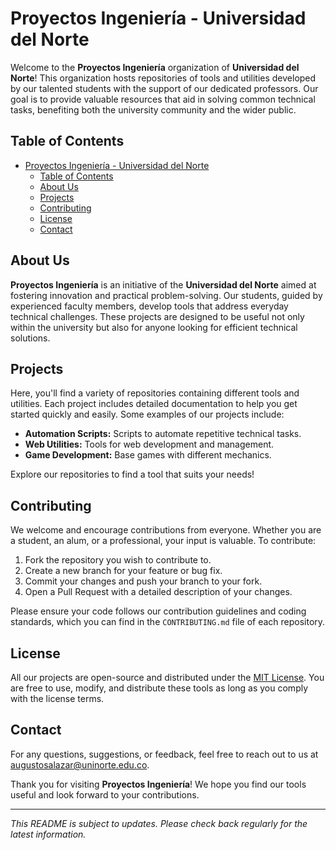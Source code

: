 # Proyectos Ingeniería - Universidad del Norte

Welcome to the **Proyectos Ingeniería** organization of **Universidad del Norte**! This organization hosts repositories of tools and utilities developed by our talented students with the support of our dedicated professors. Our goal is to provide valuable resources that aid in solving common technical tasks, benefiting both the university community and the wider public.

## Table of Contents
- [Proyectos Ingeniería - Universidad del Norte](#proyectos-ingeniería---universidad-del-norte)
  - [Table of Contents](#table-of-contents)
  - [About Us](#about-us)
  - [Projects](#projects)
  - [Contributing](#contributing)
  - [License](#license)
  - [Contact](#contact)

## About Us

**Proyectos Ingeniería** is an initiative of the **Universidad del Norte** aimed at fostering innovation and practical problem-solving. Our students, guided by experienced faculty members, develop tools that address everyday technical challenges. These projects are designed to be useful not only within the university but also for anyone looking for efficient technical solutions.

## Projects

Here, you'll find a variety of repositories containing different tools and utilities. Each project includes detailed documentation to help you get started quickly and easily. Some examples of our projects include:

- **Automation Scripts:** Scripts to automate repetitive technical tasks.
- **Web Utilities:** Tools for web development and management.
- **Game Development:** Base games with different mechanics.

Explore our repositories to find a tool that suits your needs!

## Contributing

We welcome and encourage contributions from everyone. Whether you are a student, an alum, or a professional, your input is valuable. To contribute:

1. Fork the repository you wish to contribute to.
2. Create a new branch for your feature or bug fix.
3. Commit your changes and push your branch to your fork.
4. Open a Pull Request with a detailed description of your changes.

Please ensure your code follows our contribution guidelines and coding standards, which you can find in the `CONTRIBUTING.md` file of each repository.

## License

All our projects are open-source and distributed under the [MIT License](LICENSE). You are free to use, modify, and distribute these tools as long as you comply with the license terms.

## Contact

For any questions, suggestions, or feedback, feel free to reach out to us at [augustosalazar@uninorte.edu.co](mailto:augustosalazar@uninorte.edu.co).

Thank you for visiting **Proyectos Ingeniería**! We hope you find our tools useful and look forward to your contributions.

---

*This README is subject to updates. Please check back regularly for the latest information.*
